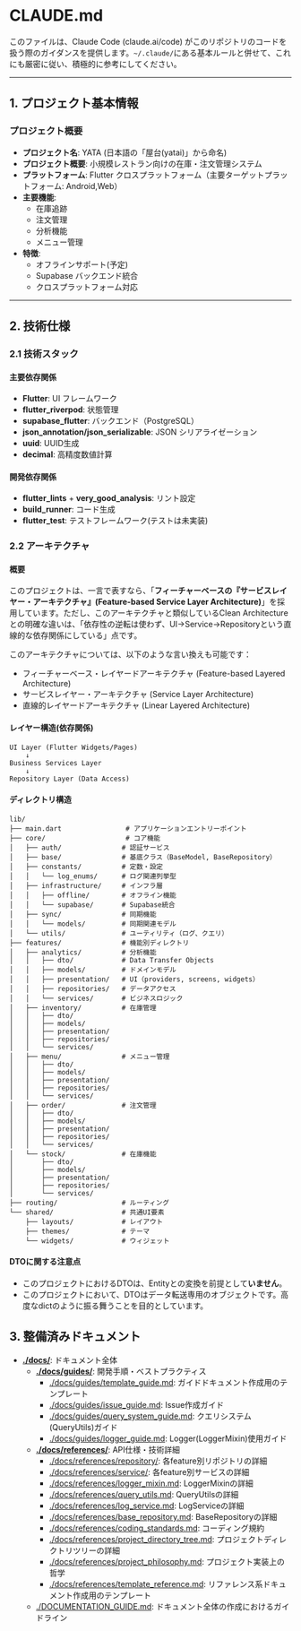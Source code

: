 # CLAUDE.md

このファイルは、Claude Code (claude.ai/code) がこのリポジトリのコードを扱う際のガイダンスを提供します。`~/.claude/`にある基本ルールと併せて、これにも厳密に従い、積極的に参考にしてください。

---

## 1. プロジェクト基本情報

### プロジェクト概要

- **プロジェクト名**: YATA (日本語の「屋台(yatai)」から命名)
- **プロジェクト概要**: 小規模レストラン向けの在庫・注文管理システム
- **プラットフォーム**: Flutter クロスプラットフォーム（主要ターゲットプラットフォーム: Android,Web）
- **主要機能**:
  - 在庫追跡
  - 注文管理
  - 分析機能
  - メニュー管理
- **特徴**:
  - オフラインサポート(予定)
  - Supabase バックエンド統合
  - クロスプラットフォーム対応

---

## 2. 技術仕様

### 2.1 技術スタック

#### 主要依存関係

- **Flutter**: UI フレームワーク
- **flutter_riverpod**: 状態管理
- **supabase_flutter**: バックエンド（PostgreSQL）
- **json_annotation/json_serializable**: JSON シリアライゼーション
- **uuid**: UUID生成
- **decimal**: 高精度数値計算

#### 開発依存関係

- **flutter_lints** + **very_good_analysis**: リント設定
- **build_runner**: コード生成
- **flutter_test**: テストフレームワーク(テストは未実装)

### 2.2 アーキテクチャ

#### 概要

このプロジェクトは、一言で表すなら、「**フィーチャーベースの『サービスレイヤー・アーキテクチャ』(Feature-based Service Layer Architecture)**」を採用しています。ただし、このアーキテクチャと類似しているClean Architectureとの明確な違いは、「依存性の逆転は使わず、UI→Service→Repositoryという直線的な依存関係にしている」点です。

このアーキテクチャについては、以下のような言い換えも可能です：

- フィーチャーベース・レイヤードアーキテクチャ (Feature-based Layered Architecture)
- サービスレイヤー・アーキテクチャ (Service Layer Architecture)
- 直線的レイヤードアーキテクチャ (Linear Layered Architecture)

#### レイヤー構造(依存関係)

```text
UI Layer (Flutter Widgets/Pages)
    ↓
Business Services Layer  
    ↓
Repository Layer (Data Access)
```

#### ディレクトリ構造

```text
lib/
├── main.dart                # アプリケーションエントリーポイント
├── core/                    # コア機能
│   ├── auth/               # 認証サービス
│   ├── base/               # 基底クラス（BaseModel, BaseRepository）
│   ├── constants/          # 定数・設定
│   │   └── log_enums/      # ログ関連列挙型
│   ├── infrastructure/     # インフラ層
│   │   ├── offline/        # オフライン機能
│   │   └── supabase/       # Supabase統合
│   ├── sync/               # 同期機能
│   │   └── models/         # 同期関連モデル
│   └── utils/              # ユーティリティ（ログ、クエリ）
├── features/               # 機能別ディレクトリ
│   ├── analytics/          # 分析機能
│   │   ├── dto/            # Data Transfer Objects
│   │   ├── models/         # ドメインモデル
│   │   ├── presentation/   # UI（providers, screens, widgets）
│   │   ├── repositories/   # データアクセス
│   │   └── services/       # ビジネスロジック
│   ├── inventory/          # 在庫管理
│   │   ├── dto/
│   │   ├── models/
│   │   ├── presentation/
│   │   ├── repositories/
│   │   └── services/
│   ├── menu/               # メニュー管理
│   │   ├── dto/
│   │   ├── models/
│   │   ├── presentation/
│   │   ├── repositories/
│   │   └── services/
│   ├── order/              # 注文管理
│   │   ├── dto/
│   │   ├── models/
│   │   ├── presentation/
│   │   ├── repositories/
│   │   └── services/
│   └── stock/              # 在庫機能
│       ├── dto/
│       ├── models/
│       ├── presentation/
│       ├── repositories/
│       └── services/
├── routing/                # ルーティング
└── shared/                 # 共通UI要素
    ├── layouts/            # レイアウト
    ├── themes/             # テーマ
    └── widgets/            # ウィジェット
```

#### DTOに関する注意点

- このプロジェクトにおけるDTOは、Entityとの変換を前提として**いません**。
- このプロジェクトにおいて、DTOはデータ転送専用のオブジェクトです。高度なdictのように振る舞うことを目的としています。

## 3. 整備済みドキュメント

- **[./docs/](./docs/)**: ドキュメント全体
  - **[./docs/guides/](./docs/guides/)**: 開発手順・ベストプラクティス
    - [./docs/guides/template_guide.md](./docs/guides/template_guide.md): ガイドドキュメント作成用のテンプレート
    - [./docs/guides/issue_guide.md](./docs/guides/issue_guide.md): Issue作成ガイド
    - [./docs/guides/query_system_guide.md](./docs/guides/query_system_guide.md): クエリシステム(QueryUtils)ガイド
    - [./docs/guides/logger_guide.md](./docs/guides/logger_guide.md): Logger(LoggerMixin)使用ガイド
  - **[./docs/references/](./docs/references/)**: API仕様・技術詳細
    - [./docs/references/repository/](./docs/references/repository/): 各feature別リポジトリの詳細
    - [./docs/references/service/](./docs/references/service/): 各feature別サービスの詳細
    - [./docs/references/logger_mixin.md](./docs/references/logger_mixin.md): LoggerMixinの詳細
    - [./docs/references/query_utils.md](./docs/references/query_utils.md): QueryUtilsの詳細
    - [./docs/references/log_service.md](./docs/references/log_service.md): LogServiceの詳細
    - [./docs/references/base_repository.md](./docs/references/base_repository.md): BaseRepositoryの詳細
    - [./docs/references/coding_standards.md](./docs/references/coding_standards.md): コーディング規約
    - [./docs/references/project_directory_tree.md](./docs/references/project_directory_tree.md): プロジェクトディレクトリツリーの詳細
    - [./docs/references/project_philosophy.md](./docs/references/project_philosophy.md): プロジェクト実装上の哲学
    - [./docs/references/template_reference.md](./docs/references/template_reference.md): リファレンス系ドキュメント作成用のテンプレート
  - [./DOCUMENTATION_GUIDE.md](./docs/DOCUMENTATION_GUIDE.md): ドキュメント全体の作成におけるガイドライン
